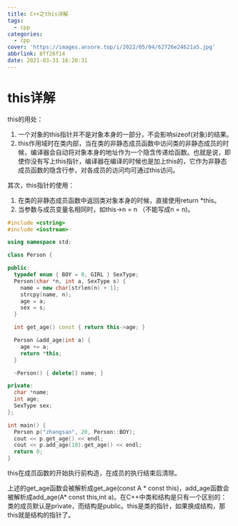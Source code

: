 ```yaml
---
title: C++之this详解
tags:
  - cpp
categories:
  - cpp
cover: 'https://images.ansore.top/i/2022/05/04/62726e24621a5.jpg'
abbrlink: 8ff26f14
date: 2021-03-31 16:20:31
---
```


# this详解

this的用处：

1. 一个对象的this指针并不是对象本身的一部分，不会影响sizeof(对象)的结果。
2. this作用域时在类内部，当在类的非静态成员函数中访问类的非静态成员的时候，编译器会自动将对象本身的地址作为一个隐含传递给函数。也就是说，即使你没有写上this指针，编译器在编译的时候也是加上this的，它作为非静态成员函数的隐含行参，对各成员的访问均可通过this访问。

其次，this指针的使用：

1. 在类的非静态成员函数中返回类对象本身的时候，直接使用return *this。
2. 当参数与成员变量名相同时，如this->n = n （不能写成n = n)。

```cpp
#include <cstring>
#include <iostream>

using namespace std;

class Person {

public:
  typedef enum { BOY = 0, GIRL } SexType;
  Person(char *n, int a, SexType s) {
    name = new char[strlen(n) + 1];
    strcpy(name, n);
    age = a;
    sex = s;
  }

  int get_age() const { return this->age; }

  Person &add_age(int a) {
    age += a;
    return *this;
  }

  ~Person() { delete[] name; }

private:
  char *name;
  int age;
  SexType sex;
};

int main() {
  Person p("zhangsan", 20, Person::BOY);
  cout << p.get_age() << endl;
  cout << p.add_age(10).get_age() << endl;
  return 0;
}
```

this在成员函数的开始执行前构造，在成员的执行结束后清除。

上述的get_age函数会被解析成get_age(const A * const this)，add_age函数会被解析成add_age(A* const this,int a)。在C++中类和结构是只有一个区别的：类的成员默认是private，而结构是public。this是类的指针，如果换成结构，那this就是结构的指针了。
